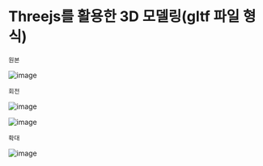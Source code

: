 # Threejs를 활용한 3D 모델링(gltf 파일 형식)


`원본`


![image](https://github.com/heohgoo/Threejs/assets/95553132/91c0c6bd-36fe-4e64-a472-489cfc447b70)




`회전`



![image](https://github.com/heohgoo/Threejs/assets/95553132/8f2dba04-77d3-4ec8-aade-81d7b06890b3)



![image](https://github.com/heohgoo/Threejs/assets/95553132/148f4ae3-c6ad-4b27-bdbb-21d705a28bf7)





`확대`



![image](https://github.com/heohgoo/Threejs/assets/95553132/4c28a679-c594-4b48-989c-a2b545b69141)














